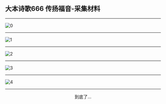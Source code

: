 
## 大本诗歌666 传扬福音-采集材料
        
<div id="aplayer0"></div>

---

<img alt="0" data-original="/data/d0664/0">

---

<img alt="1" data-original="/data/d0664/1">

---

<img alt="2" data-original="/data/d0664/2">

---

<img alt="3" data-original="/data/d0664/3">

---

<img alt="4" data-original="/data/d0664/4">

---

<p style="text-align: center">到底了...</p>

<script src="/js/dist-view.js"></script>

<script>
MAIN.id = 'd0664';
        
const ap0 = new APlayer({
    container: document.getElementById('aplayer0'),
    volume: 1,
    loop: 'none',
    preload: 'none',
    audio: [{
        name: '大本诗歌666.mp3',
        artist: '大本诗歌',
        url: 'https://res.wx.qq.com/voice/getvoice?mediaid=MzI0NTk3MDM5M18yMjQ3NDk2MDgz',
        cover: '/favicon'
    }]
});
</script>

